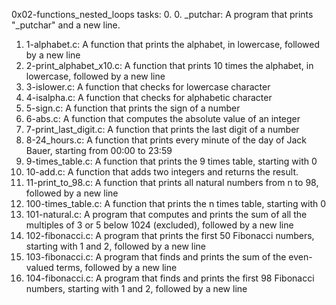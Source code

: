 0x02-functions_nested_loops tasks:
0. 0. _putchar: A program that prints "_putchar" and a new line.
1. 1-alphabet.c: A function that prints the alphabet, in lowercase, followed by a new line
2. 2-print_alphabet_x10.c: A  function that prints 10 times the alphabet, in lowercase, followed by a new line
3. 3-islower.c: A function that checks for lowercase character
4. 4-isalpha.c: A function that checks for alphabetic character
5. 5-sign.c: A function that prints the sign of a number
6. 6-abs.c: A function that computes the absolute value of an integer
7. 7-print_last_digit.c: A function that prints the last digit of a number
8. 8-24_hours.c: A function that prints every minute of the day of Jack Bauer, starting from 00:00 to 23:59
9. 9-times_table.c: A function that prints the 9 times table, starting with 0
10. 10-add.c: A function that adds two integers and returns the result.
11. 11-print_to_98.c: A function that prints all natural numbers from n to 98, followed by a new line
12. 100-times_table.c: A function that prints the n times table, starting with 0
13. 101-natural.c: A program that computes and prints the sum of all the multiples of 3 or 5 below 1024 (excluded), followed by a new line
14. 102-fibonacci.c: A program that prints the first 50 Fibonacci numbers, starting with 1 and 2, followed by a new line
15. 103-fibonacci.c: A  program that finds and prints the sum of the even-valued terms, followed by a new line
16. 104-fibonacci.c: A program that finds and prints the first 98 Fibonacci numbers, starting with 1 and 2, followed by a new line
